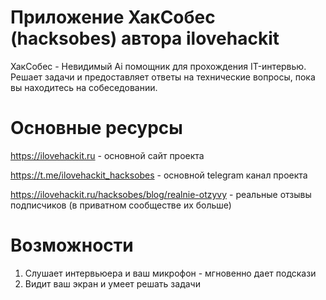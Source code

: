 # Приложение ХакСобес (hacksobes) автора ilovehackit
ХакСобес - Невидимый Ai помощник для прохождения IT-интервью. Решает задачи и предоставляет ответы на технические вопросы, пока вы находитесь на собеседовании.

# Основные ресурсы
https://ilovehackit.ru - основной сайт проекта

https://t.me/ilovehackit_hacksobes - основной telegram канал проекта

https://ilovehackit.ru/hacksobes/blog/realnie-otzyvy - реальные отзывы подписчиков (в приватном сообществе их больше)


# Возможности
1. Слушает интервьюера и ваш микрофон - мгновенно дает подскази
2. Видит ваш экран и умеет решать задачи
